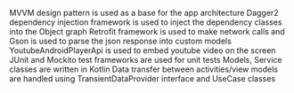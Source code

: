 MVVM design pattern is used as a base for the app architecture
Dagger2 dependency injection framework is used to inject the dependency classes into the Object graph
Retrofit framework is used to make network calls and Gson is used to parse the json response into custom models
YoutubeAndroidPlayerApi is used to embed youtube video on the screen
JUnit and Mockito test frameworks are used for unit tests
Models, Service classes are written in Kotlin
Data transfer between activities/view models are handled using TransientDataProvider interface and UseCase classes
